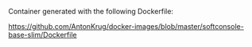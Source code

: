 Container generated with the following Dockerfile:

https://github.com/AntonKrug/docker-images/blob/master/softconsole-base-slim/Dockerfile
